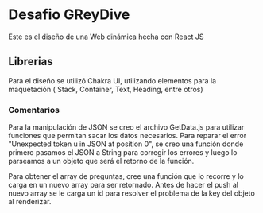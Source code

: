 # Desafio GReyDive

Este es el diseño de una Web dinámica hecha con React JS

## Librerias

Para el diseño se utilizó Chakra UI, utilizando elementos para la maquetación ( Stack, Container, Text, Heading, entre otros)

### Comentarios

Para la manipulación de JSON se creo el archivo GetData.js para utilizar funciones que permitan sacar los datos necesarios. Para reparar el error  "Unexpected token u in JSON at position 0", se creo una función donde primero pasamos el JSON a String para corregir los errores y luego lo parseamos a un objeto que será el retorno de la función.

Para obtener el array de preguntas, cree una función que lo recorre y lo carga en un nuevo array para ser retornado. Antes de hacer el push al nuevo array se le carga un id para resolver el problema de la key del objeto al renderizar.
